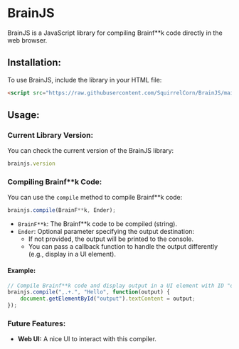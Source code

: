 # BrainJS

BrainJS is a JavaScript library for compiling Brainf**k code directly in the web browser.

## Installation:

To use BrainJS, include the library in your HTML file:

```html
<script src="https://raw.githubusercontent.com/SquirrelCorn/BrainJS/main/lib.js"></script>
```

## Usage:

### Current Library Version:

You can check the current version of the BrainJS library:

```javascript
brainjs.version
```

### Compiling Brainf**k Code:

You can use the `compile` method to compile Brainf**k code:

```javascript
brainjs.compile(BrainF**k, Ender);
```

- `BrainF**k`: The Brainf**k code to be compiled (string).
- `Ender`: Optional parameter specifying the output destination:
  - If not provided, the output will be printed to the console.
  - You can pass a callback function to handle the output differently (e.g., display in a UI element).

#### Example:

```javascript
// Compile Brainf**k code and display output in a UI element with ID "output"
brainjs.compile(",.+.", "Hello", function(output) {
    document.getElementById("output").textContent = output;
});
```

### Future Features:

- **Web UI:** A nice UI to interact with this compiler.
